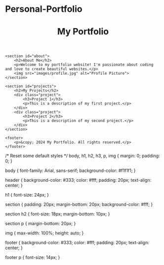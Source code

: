 # Personal-Portfolio

<!DOCTYPE html>
<html lang="en">
<head>
    <meta charset="UTF-8">
    <meta name="viewport" content="width=device-width, initial-scale=1.0">
    <link rel="stylesheet" href="css/style.css">
    <title>My Portfolio</title>
</head>
<body>
    <header>
        <h1>My Portfolio</h1>
    </header>

    <section id="about">
        <h2>About Me</h2>
        <p>Welcome to my portfolio website! I'm passionate about coding and love to create beautiful websites.</p>
        <img src="images/profile.jpg" alt="Profile Picture">
    </section>

    <section id="projects">
        <h2>My Projects</h2>
        <div class="project">
            <h3>Project 1</h3>
            <p>This is a description of my first project.</p>
        </div>
        <div class="project">
            <h3>Project 2</h3>
            <p>This is a description of my second project.</p>
        </div>
    </section>

    <footer>
        <p>&copy; 2024 My Portfolio. All rights reserved.</p>
    </footer>
</body>
</html>


/* Reset some default styles */
body, h1, h2, h3, p, img {
    margin: 0;
    padding: 0;
}

body {
    font-family: Arial, sans-serif;
    background-color: #f1f1f1;
}

header {
    background-color: #333;
    color: #fff;
    padding: 20px;
    text-align: center;
}

h1 {
    font-size: 24px;
}

section {
    padding: 20px;
    margin-bottom: 20px;
    background-color: #fff;
}

section h2 {
    font-size: 18px;
    margin-bottom: 10px;
}

section p {
    margin-bottom: 20px;
}

img {
    max-width: 100%;
    height: auto;
}

footer {
    background-color: #333;
    color: #fff;
    padding: 20px;
    text-align: center;
}

footer p {
    font-size: 14px;
}
